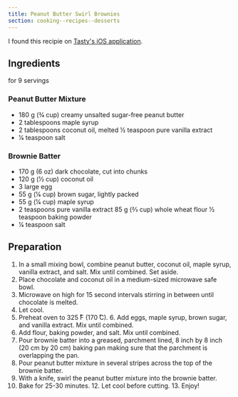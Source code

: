```yaml
---
title: Peanut Butter Swirl Brownies
section: cooking--recipes--desserts
---
```


I found this recipie on [Tasty's iOS application](https://tasty.co/recipe/peanut-butter-swirl-brownies "Peanut Butter Swirl Brownies").

## Ingredients

for 9 servings

### Peanut Butter Mixture
-   180 g (3⁄4 cup) creamy unsalted sugar-free peanut butter
-   2 tablespoons maple syrup
-   2 tablespoons coconut oil, melted 1⁄2 teaspoon pure vanilla extract
-   1⁄4 teaspoon salt

### Brownie Batter

-   170 g (6 oz) dark chocolate, cut into chunks
-   120 g (1⁄2 cup) coconut oil
-   3 large egg
-   55 g (1⁄4 cup) brown sugar, lightly packed
-   55 g (1⁄4 cup) maple syrup
-   2 teaspoons pure vanilla extract 85 g (2⁄3 cup) whole wheat flour 1⁄2 teaspoon baking powder
-   1⁄4 teaspoon salt

## Preparation

1. In a small mixing bowl, combine peanut butter, coconut oil, maple syrup, vanilla extract, and salt. Mix until combined. Set aside.
2. Place chocolate and coconut oil in a medium-sized microwave safe bowl.
3. Microwave on high for 15 second intervals stirring in between until chocolate is melted.
4. Let cool.
5. Preheat oven to 325 ̊F (170 ̊C). 6. Add eggs, maple syrup, brown sugar, and vanilla extract. Mix until combined.
7. Add flour, baking powder, and salt. Mix until combined.
8. Pour brownie batter into a greased, parchment lined, 8 inch by 8 inch (20 cm by 20 cm) baking pan making sure that the parchment is overlapping the pan.
9. Pour peanut butter mixture in several stripes across the top of the brownie batter.
10. With a knife, swirl the peanut butter mixture into the brownie batter.
11. Bake for 25-30 minutes. 12. Let cool before cutting. 13. Enjoy!
